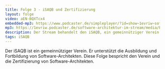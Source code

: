 ```yaml
---
title: Folge 3 - iSAQB und Zertifizierung
layout: folge
video: aEN-BQXTcx4
embedded-mp3: https://www.podcaster.de/simpleplayer/?id=show~1evriw~software-architektur-im-stream~pod-5f9eea79b65f4920425320&v=1604513721
mp3: https://1evriw.podcaster.de/software-architektur-im-stream/media/PodcastiSAQBUndZertifizierung.mp3
description: Der Stream behandelt den iSAQB, ein gemeinnütziger Verein zur Förderung von Software-Architektur.
tags: iSAQB
---
```


Der iSAQB ist ein gemeinnütziger Verein. Er unterstützt die Ausbildung und
Fortbildung von Software-Architekten. Diese Folge bespricht den Verein
und die Zertifizierung von Software-Architekten.

